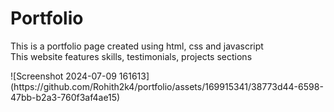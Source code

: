 <h1>Portfolio</h1>
<p>This is a portfolio page created using html, css and javascript <br> This website features skills, testimonials, projects sections</p>
![Screenshot 2024-07-09 161613](https://github.com/Rohith2k4/portfolio/assets/169915341/38773d44-6598-47bb-b2a3-760f3af4ae15)
